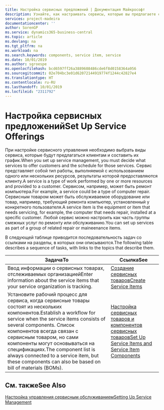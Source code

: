 ```yaml
---
title: Настройка сервисных предложений | Документация Майкрософт
description: Узнайте, как настраивать сервисы, которые вы предлагаете своим клиентам.
services: project-madeira
documentationcenter: ''
author: SorenGP
ms.service: dynamics365-business-central
ms.topic: article
ms.devlang: na
ms.tgt_pltfrm: na
ms.workload: na
ms.search.keywords: components, service item, service
ms.date: 10/01/2019
ms.author: sgroespe
ms.openlocfilehash: bcd6597ff26a3889608486cde6f8d0158364a956
ms.sourcegitcommit: 02e704bc3e01d62072144919774f1244c42827e4
ms.translationtype: HT
ms.contentlocale: ru-RU
ms.lasthandoff: 10/01/2019
ms.locfileid: "2311792"
---
```

# <a name="set-up-service-offerings"></a><span data-ttu-id="1d455-103">Настройка сервисных предложений</span><span class="sxs-lookup"><span data-stu-id="1d455-103">Set Up Service Offerings</span></span>
<span data-ttu-id="1d455-104">При настройке сервисного управления необходимо выбрать виды сервиса, которые будут предлагаться клиентам и составить их график.</span><span class="sxs-lookup"><span data-stu-id="1d455-104">When you set up service management, you must decide what services to offer customers and the schedule for those services.</span></span> <span data-ttu-id="1d455-105">Сервис представляет собой тип работы, выполняемой с использованием одного или нескольких ресурсов, результаты которой предоставляются клиенту.</span><span class="sxs-lookup"><span data-stu-id="1d455-105">A service is a type of work performed by one or more resources and provided to a customer.</span></span> <span data-ttu-id="1d455-106">Сервисом, например, может быть ремонт компьютера.</span><span class="sxs-lookup"><span data-stu-id="1d455-106">For example, a service could be a type of computer repair.</span></span> <span data-ttu-id="1d455-107">Сервисным товаром может быть обслуживаемое оборудование или товар, например, требующий ремонта компьютер, установленный у конкретного пользователя.</span><span class="sxs-lookup"><span data-stu-id="1d455-107">A service item is the equipment or item that needs servicing, for example, the computer that needs repair, installed at a specific customer.</span></span> <span data-ttu-id="1d455-108">Любой сервис можно настроить как часть группы смежных услуг по ремонту или обслуживанию.</span><span class="sxs-lookup"><span data-stu-id="1d455-108">You can set up services as part of a group of related repair or maineenance items.</span></span>  
  
<span data-ttu-id="1d455-109">В следующей таблице приводится последовательность задач со ссылками на разделы, в которых они описываются.</span><span class="sxs-lookup"><span data-stu-id="1d455-109">The following table describes a sequence of tasks, with links to the topics that describe them.</span></span>  
  
|<span data-ttu-id="1d455-110">**Задача**</span><span class="sxs-lookup"><span data-stu-id="1d455-110">**To**</span></span>|<span data-ttu-id="1d455-111">**Ссылка**</span><span class="sxs-lookup"><span data-stu-id="1d455-111">**See**</span></span>|  
|------------|-------------|  
|<span data-ttu-id="1d455-112">Ввод информации о сервисных товарах, отслеживаемых организацией</span><span class="sxs-lookup"><span data-stu-id="1d455-112">Enter information about the service items that your service organization is tracking.</span></span>|[<span data-ttu-id="1d455-113">Создание сервисных товаров</span><span class="sxs-lookup"><span data-stu-id="1d455-113">Create Service Items</span></span>](service-how-to-create-service-items.md)|  
|<span data-ttu-id="1d455-114">Установите рабочий процесс для сервиса, когда сервисные товары состоят из нескольких компонентов.</span><span class="sxs-lookup"><span data-stu-id="1d455-114">Establish a workflow for service when the service items consists of several components.</span></span> <span data-ttu-id="1d455-115">Список компонентов всегда связан с сервисным товаром, но сами компоненты могут основываться на спецификациях.</span><span class="sxs-lookup"><span data-stu-id="1d455-115">The component list is always connected to a service item, but these components can also be based on bill of materials (BOMs).</span></span>|[<span data-ttu-id="1d455-116">Настройка сервисных товаров и компонентов сервисных товаров</span><span class="sxs-lookup"><span data-stu-id="1d455-116">Set Up Service Items and Service Item Components</span></span>](service-how-setup-service-items.md)|  
  
## <a name="see-also"></a><span data-ttu-id="1d455-117">См. также</span><span class="sxs-lookup"><span data-stu-id="1d455-117">See Also</span></span>  
[<span data-ttu-id="1d455-118">Настройка управления сервисным обслуживанием</span><span class="sxs-lookup"><span data-stu-id="1d455-118">Setting Up Service Management</span></span>](service-setup-service.md)   